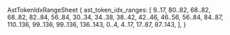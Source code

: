 AstTokenIdxRangeSheet {
    ast_token_idx_ranges: [
        9..17,
        80..82,
        68..82,
        68..82,
        82..84,
        56..84,
        30..34,
        34..38,
        38..42,
        42..46,
        46..56,
        56..84,
        84..87,
        110..136,
        99..136,
        99..136,
        136..143,
        0..4,
        4..17,
        17..87,
        87..143,
    ],
}
